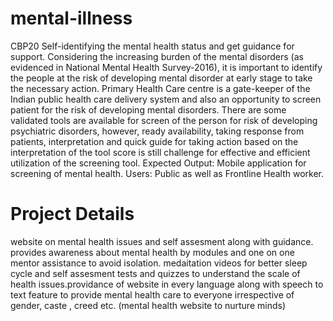 # mental-illness
CBP20 Self-identifying the mental health status and get guidance for support.
Considering the increasing burden of the mental disorders (as evidenced in National Mental Health Survey-2016), it is important to identify the people at the risk of developing mental disorder at early stage to take the necessary action. Primary Health Care centre is a gate-keeper of the Indian public health care delivery system and also an opportunity to screen patient for the risk of developing mental disorders. There are some validated tools are available for screen of the person for risk of developing psychiatric disorders, however, ready availability, taking response from patients, interpretation and quick guide for taking action based on the interpretation of the tool score is still challenge for effective and efficient utilization of the screening tool. Expected Output: Mobile application for screening of mental health. Users: Public as well as Frontline Health worker.


# Project Details
website on mental health issues and self assesment along with guidance. provides awareness about mental health by modules and one on one mentor assistance to avoid isolation. medaitation videos for better sleep cycle and self assesment tests and quizzes to understand the scale of health issues.providance of website in every language along with speech to text feature to provide mental health care to everyone irrespective of gender, caste , creed etc. (mental health website to nurture minds)

